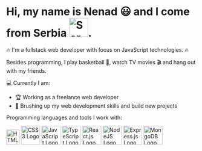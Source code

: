 # Hi, my name is Nenad :smiley: and I come from Serbia <img src="https://upload.wikimedia.org/wikipedia/commons/f/ff/Flag_of_Serbia.svg" alt="Serbian flag logo" width="50" height="50">.

:fire: I'm a fullstack web developer with focus on JavaScript technologies. :fire:

Besides programming, I play basketball :basketball:, watch TV movies :clapper: and hang out with my friends.

:computer: Currently I am:
- :trophy: Working as a freelance web developer
- :muscle: Brushing up my web development skills and build new projects 

Programming languages and tools I work with:

<p align="left">
  <img src="https://upload.wikimedia.org/wikipedia/commons/6/61/HTML5_logo_and_wordmark.svg" alt="HTML5 Logo" width="35" height="40">
  <img src="https://upload.wikimedia.org/wikipedia/commons/d/d5/CSS3_logo_and_wordmark.svg" alt="CSS3 Logo" width="50" height="50">
  <img src="https://upload.wikimedia.org/wikipedia/commons/6/6a/JavaScript-logo.png" alt="JavaScript Logo" width="50" height="50">
  <img src="https://upload.wikimedia.org/wikipedia/commons/f/f5/Typescript.svg" alt="TypeScript Logo" width="50" height="50">
  <img src="https://upload.wikimedia.org/wikipedia/commons/3/30/React_Logo_SVG.svg" alt="React.js Logo" width="50" height="50">
  <img src="https://upload.wikimedia.org/wikipedia/commons/d/d9/Node.js_logo.svg" alt="NodeJS Logo" width="50" height="50">
  <img src="https://media.licdn.com/dms/image/D4E12AQEBg943ptCYpg/article-cover_image-shrink_720_1280/0/1686391647921?e=2147483647&v=beta&t=sTfwUvcIfW7Fuby7hMluDfuRJK3HfYMMWc2SyZR7-GA" alt="Express.js Logo" width="50" height="50">
  <img src="https://upload.wikimedia.org/wikipedia/en/5/5a/MongoDB_Fores-Green.svg" alt="MongoDB Logo" width="50" height="50">
</p>
